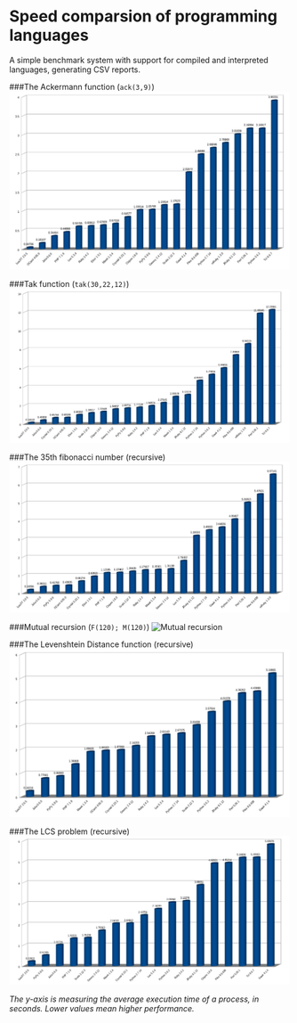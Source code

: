 # Speed comparsion of programming languages

A simple benchmark system with support for compiled and interpreted languages, generating CSV reports.

###The Ackermann function (`ack(3,9)`)
![Ackermann recursive](https://raw.githubusercontent.com/trizen/language-benchmarks/master/Stats/Interpreted/ack-function-3-9.png)

###Tak function (`tak(30,22,12)`)
![Tak function](https://raw.githubusercontent.com/trizen/language-benchmarks/master/Stats/Interpreted/tak-30-22-12.png)

###The 35th fibonacci number (recursive)
![Fibonacci recursive](https://raw.githubusercontent.com/trizen/language-benchmarks/master/Stats/Interpreted/fibonacci-35.png)

###Mutual recursion (`F(120); M(120)`)
![Mutual recursion](https://raw.githubusercontent.com/trizen/language-benchmarks/master/Stats/Interpreted/mutual-recursion-120.png)

###The Levenshtein Distance function (recursive)
![Levenshtein Distance](https://raw.githubusercontent.com/trizen/language-benchmarks/master/Stats/Interpreted/lev-distance.png)

###The LCS problem (recursive)
![LCS](https://raw.githubusercontent.com/trizen/language-benchmarks/master/Stats/Interpreted/lcs-test.png)

_The y-axis is measuring the average execution time of a process, in seconds. Lower values mean higher performance._
